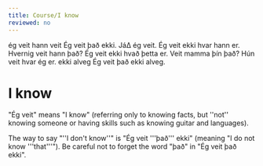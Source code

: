 ```yaml
---
title: Course/I know
reviewed: no
---
```

<vocabulary>
ég veit
hann veit
Ég veit það ekki.
Já∆ ég veit.
Ég veit ekki hvar hann er.
Hvernig veit hann það?
Ég veit ekki hvað þetta er.
Veit mamma þín það?
Hún veit hvar ég er.
ekki alveg
Ég veit það ekki alveg.
<!-- Ég veit allt. -->
</vocabulary>

# I know

"Ég veit" means "I know" (referring only to knowing facts, but ''not'' knowing someone or having skills such as knowing guitar and languages).

The way to say "''I don't know''" is "Ég veit '''það''' ekki" (meaning "I do not know '''that'''"). Be careful not to forget the word "það" in "Ég veit það ekki".

<!-- *Listen to the 2018 pop song [https://www.youtube.com/watch?v=NrFXCSsEy_M '''Veist af mér'''] by Huginn (lyrics [https://genius.com/Huginn-veist-af-mer-lyrics here]). Focus on the phrases "''Þú veist'' af mér" (literally "You know of me", meaning "You know where to find me if you need me") and "Því ''ég veit''" ("Because I know").-->
